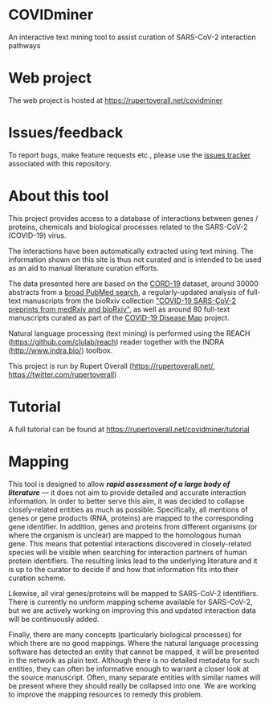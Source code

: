 # COVIDminer
An interactive text mining tool to assist curation of SARS-CoV-2 interaction pathways

# Web project
The web project is hosted at https://rupertoverall.net/covidminer

# Issues/feedback
To report bugs, make feature requests etc., please use the [issues tracker](https://github.com/rupertoverall/COVIDminer/issues) associated with this repository.

# About this tool
This project provides access to a database of interactions between genes / proteins, chemicals and biological processes related to the SARS-CoV-2 (COVID-19) virus.

The interactions have been automatically extracted using text mining. The information shown on this site is thus not curated and is intended to be used as an aid to manual literature curation efforts.

The data presented here are based on the [CORD-19](https://www.kaggle.com/allen-institute-for-ai/CORD-19-research-challenge#all_sources_metadata_2020-03-13.csv') dataset, around 30000 abstracts from a [broad PubMed search](https://pubmed.ncbi.nlm.nih.gov/?orig_db=pubmed&term=%22SARS-CoV%22+OR+%222019-nCoV%22+OR+%22HCoV-19%22+OR+%22Wuhan+coronavirus%22+OR+%22Wuhan+seafood+market+pneumonia+virus%22+OR+%22COVID%22), a regularly-updated analysis of full-text manuscripts from the bioRxiv collection ["COVID-19 SARS-CoV-2 preprints from medRxiv and bioRxiv"](https://connect.biorxiv.org/relate/content/181), as well as around 80 full-text manuscripts curated as part of the [COVID-19 Disease Map](https://covid.pages.uni.lu/) project.

Natural language processing (text mining) is performed using the REACH (https://github.com/clulab/reach) reader together with the INDRA (http://www.indra.bio/) toolbox.

This project is run by Rupert Overall (https://rupertoverall.net/, https://twitter.com/rupertoverall)

# Tutorial
A full tutorial can be found at https://rupertoverall.net/covidminer/tutorial

# Mapping
This tool is designed to allow **_rapid assessment of a large body of literature_** &mdash; it does not aim to provide detailed and accurate interaction information. In order to better serve this aim, it was decided to collapse closely-related entities as much as possible. Specifically, all mentions of genes or gene products (RNA, proteins) are mapped to the corresponding gene identifier. In addition, genes and proteins from different organisms (or where the organism is unclear) are mapped to the homologous human gene. This means that potential interactions discovered in closely-related species will be visible when searching for interaction partners of human protein identifiers. The resulting links lead to the underlying literature and it is up to the curator to decide if and how that information fits into their curation scheme.

Likewise, all viral genes/proteins will be mapped to SARS-CoV-2 identifiers. There is currently no uniform mapping scheme available for SARS-CoV-2, but we are actively working on improving this and updated interaction data will be continuously added.

Finally, there are many concepts (particularly biological processes) for which there are no good mappings. Where the natural language processing software has detected an entity that cannot be mapped, it will be presented in the network as plain text. Although there is no detailed metadata for such entities, they can often be informative enough to warrant a closer look at the source manuscript. Often, many separate entities with similar names will be present where they should really be collapsed into one. We are working to improve the mapping resources to remedy this problem.

